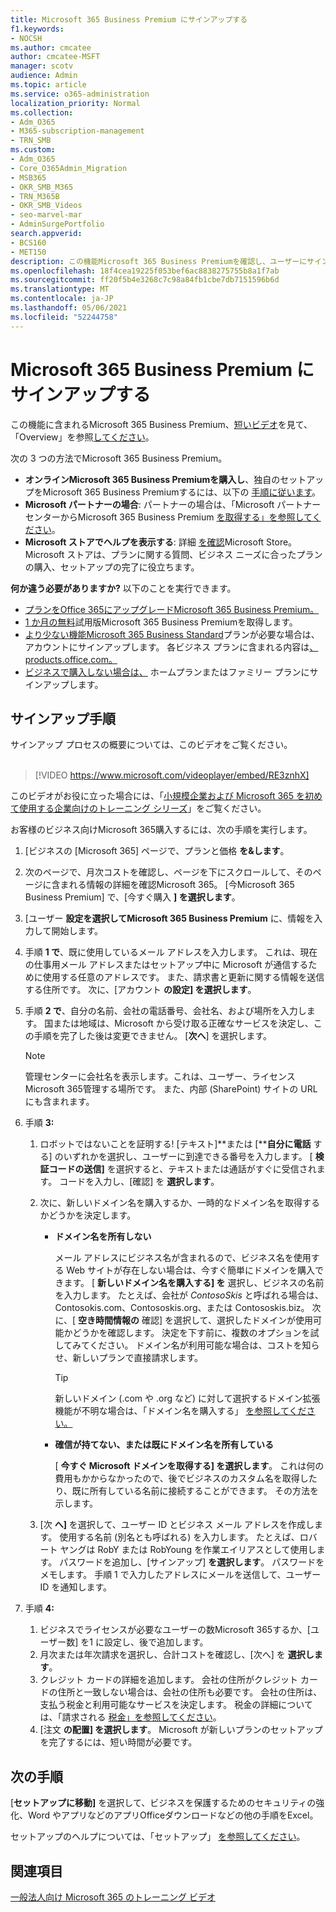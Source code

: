```yaml
---
title: Microsoft 365 Business Premium にサインアップする
f1.keywords:
- NOCSH
ms.author: cmcatee
author: cmcatee-MSFT
manager: scotv
audience: Admin
ms.topic: article
ms.service: o365-administration
localization_priority: Normal
ms.collection:
- Adm_O365
- M365-subscription-management
- TRN_SMB
ms.custom:
- Adm_O365
- Core_O365Admin_Migration
- MSB365
- OKR_SMB_M365
- TRN_M365B
- OKR_SMB_Videos
- seo-marvel-mar
- AdminSurgePortfolio
search.appverid:
- BCS160
- MET150
description: この機能Microsoft 365 Business Premiumを確認し、ユーザーにサインアップする手順を詳Microsoft 365 Business Premium。
ms.openlocfilehash: 18f4cea19225f053bef6ac8838275755b8a1f7ab
ms.sourcegitcommit: ff20f5b4e3268c7c98a84fb1cbe7db7151596b6d
ms.translationtype: MT
ms.contentlocale: ja-JP
ms.lasthandoff: 05/06/2021
ms.locfileid: "52244758"
---
```

# <a name="sign-up-for-microsoft-365-business-premium"></a>Microsoft 365 Business Premium にサインアップする

この機能に含まれるMicrosoft 365 Business Premium、[短いビデオ](../business-video/what-is-microsoft-365.md)を見て、「Overview」を参照[してください](microsoft-365-business-overview.md)。

次の 3 つの方法でMicrosoft 365 Business Premium。
- **オンラインMicrosoft 365 Business Premiumを購入し**、独自のセットアップをMicrosoft 365 Business Premiumするには、以下の [手順に従います](#sign-up-steps)。
- **Microsoft パートナーの場合**: パートナーの場合は、「Microsoft パートナー センターからMicrosoft 365 Business Premium [を取得する」を参照してください](get-microsoft-365-business.md)。
- **Microsoft ストアでヘルプを表示する**: 詳細 [を確認](https://go.microsoft.com/fwlink/?linkid=2109652)Microsoft Store。 Microsoft ストアは、プランに関する質問、ビジネス ニーズに合ったプランの購入、セットアップの完了に役立ちます。

**何か違う必要がありますか?** 以下のことを実行できます。
- [プランをOffice 365にアップグレードMicrosoft 365 Business Premium。](migrate-to-microsoft-365-business.md)
- [1 か月の無料](https://go.microsoft.com/fwlink/p/?linkid=2102309)試用版Microsoft 365 Business Premiumを取得します。
- [より少ない機能Microsoft 365 Business Standard](https://go.microsoft.com/fwlink/p/?LinkID=510935)プランが必要な場合は、アカウントにサインアップします。 各ビジネス プランに含まれる内容は[、products.office.com。](https://go.microsoft.com/fwlink/?linkid=2109397)
- [ビジネスで購入しない場合は、](https://go.microsoft.com/fwlink/?linkid=2109398) ホームプランまたはファミリー プランにサインアップします。 

## <a name="sign-up-steps"></a>サインアップ手順

サインアップ プロセスの概要については、このビデオをご覧ください。<br><br>

> [!VIDEO https://www.microsoft.com/videoplayer/embed/RE3znhX] 

このビデオがお役に立った場合には、「[小規模企業および Microsoft 365 を初めて使用する企業向けのトレーニング シリーズ](https://support.microsoft.com/office/6ab4bbcd-79cf-4000-a0bd-d42ce4d12816)」をご覧ください。

お客様のビジネス向けMicrosoft 365購入するには、次の手順を実行します。

1. [ビジネスの [Microsoft 365] ページで、[](https://go.microsoft.com/fwlink/?linkid=2109654)プランと価格 **を&します**。 
2. 次のページで、月次コストを確認し、ページを下にスクロールして、そのページに含まれる情報の詳細を確認Microsoft 365。 [今Microsoft 365 Business Premium] で、[今すぐ購入 **] を選択します**。
3. [ユーザー **設定を選択してMicrosoft 365 Business Premium** に、情報を入力して開始します。
4. 手順 **1 で**、既に使用しているメール アドレスを入力します。 これは、現在の仕事用メール アドレスまたはセットアップ中に Microsoft が通信するために使用する任意のアドレスです。 また、請求書と更新に関する情報を送信する住所です。 次に、[アカウント **の設定] を選択します**。
5. 手順 **2 で**、自分の名前、会社の電話番号、会社名、および場所を入力します。 国または地域は、Microsoft から受け取る正確なサービスを決定し、この手順を完了した後は変更できません。 [**次へ**] を選択します。
    > [!NOTE]
    > 管理センターに会社名を表示します。これは、ユーザー、ライセンスMicrosoft 365管理する場所です。 また、内部 (SharePoint) サイトの URL にも含まれます。
6. 手順 **3:**

    1. ロボットではないことを証明する! [テキスト]**または [****自分に電話** する] のいずれかを選択し、ユーザーに到達できる番号を入力します。 [ **検証コードの送信]** を選択すると、テキストまたは通話がすぐに受信されます。 コードを入力し、[確認] を **選択します**。
    2. 次に、新しいドメイン名を購入するか、一時的なドメイン名を取得するかどうかを決定します。

        - **ドメイン名を所有しない** 
        
            メール アドレスにビジネス名が含まれるので、ビジネス名を使用する Web サイトが存在しない場合は、今すぐ簡単にドメインを購入できます。 [ **新しいドメイン名を購入する] を** 選択し、ビジネスの名前を入力します。 たとえば、会社が *ContosoSkis* と呼ばれる場合は、Contosokis.com、Contososkis.org、または Contososkis.biz。 次に、[ **空き時間情報の** 確認] を選択して、選択したドメインが使用可能かどうかを確認します。 決定を下す前に、複数のオプションを試してみてください。 ドメイン名が利用可能な場合は、コストを知らせ、新しいプランで直接請求します。 
       
            > [!TIP]
            > 新しいドメイン (.com や .org など) に対して選択するドメイン拡張機能が不明な場合は、「ドメイン名を購入する」 [を参照してください。](../admin/get-help-with-domains/buy-a-domain-name.md)
        
        - **確信が持てない、または既にドメイン名を所有している** 
        
             [ **今すぐ Microsoft ドメインを取得する] を選択します**。 これは何の費用もかからなかったので、後でビジネスのカスタム名を取得したり、既に所有している名前に接続することができます。 その方法を示します。

    3. [次 **へ]** を選択して、ユーザー ID とビジネス メール アドレスを作成します。 使用する名前 (別名とも呼ばれる) を入力します。 たとえば、ロバート ヤングは RobY または RobYoung を作業エイリアスとして使用します。 パスワードを追加し、[サインアップ] **を選択します**。 パスワードをメモします。 手順 1 で入力したアドレスにメールを送信して、ユーザー ID を通知します。
7. 手順 **4:** 

    1. ビジネスでライセンスが必要なユーザーの数Microsoft 365するか、[ユーザー数] を1 に設定し、後で追加します。 
    2. 月次または年次請求を選択し、合計コストを確認し、[次へ] を **選択します**。 
    3. クレジット カードの詳細を追加します。 会社の住所がクレジット カードの住所と一致しない場合は、会社の住所も必要です。 会社の住所は、支払う税金と利用可能なサービスを決定します。 税金の詳細については、「請求される [税金」を参照してください](../commerce/billing-and-payments/tax-information.md)。
    4. [注文 **の配置] を選択します**。 Microsoft が新しいプランのセットアップを完了するには、短い時間が必要です。

## <a name="whats-next"></a>次の手順

[**セットアップに移動]** を選択して、ビジネスを保護するためのセキュリティの強化、Word やアプリなどのアプリOfficeダウンロードなどの他の手順をExcel。

セットアップのヘルプについては、「セットアップ」 [を参照してください](set-up.md)。

## <a name="see-also"></a>関連項目

[一般法人向け Microsoft 365 のトレーニング ビデオ](../business-video/index.yml)